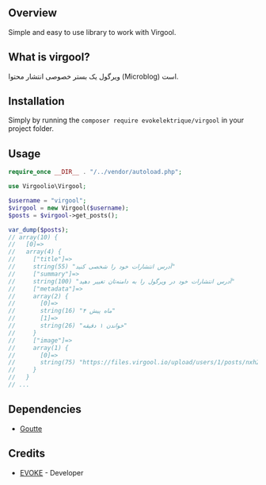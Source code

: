 ## Overview

Simple and easy to use library to work with Virgool.

## What is virgool?

 ویرگول یک بستر خصوصی انتشار محتوا (Microblog) است.

## Installation

Simply by running the `composer require evokelektrique/virgool` in your project folder.

## Usage
```php
require_once __DIR__ . "/../vendor/autoload.php";

use Virgoolio\Virgool;

$username = "virgool";
$virgool = new Virgool($username);
$posts = $virgool->get_posts();

var_dump($posts);
// array(10) {
//   [0]=>
//   array(4) {
//     ["title"]=>
//     string(55) "آدرس انتشارات خود را شخصی کنید"
//     ["summary"]=>
//     string(100) "آدرس انتشارات خود در ویرگول را به دامنه‌تان تغییر دهید"
//     ["metadata"]=>
//     array(2) {
//       [0]=>
//       string(16) "۴ ماه پیش"
//       [1]=>
//       string(26) "خواندن ۱ دقیقه"
//     }
//     ["image"]=>
//     array(1) {
//       [0]=>
//       string(75) "https://files.virgool.io/upload/users/1/posts/nxh2n2v7u5qq/ducrhc6h5jsy.gif"
//     }
//   }
// ...
```

## Dependencies

- [Goutte](https://github.com/FriendsOfPHP/Goutte)

## Credits

- [EVOKE](https://github.com/evokelektrique) - Developer

